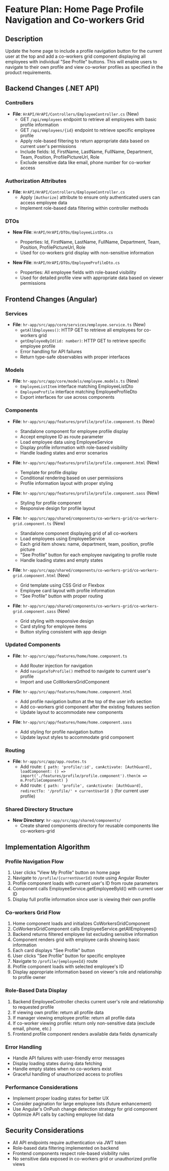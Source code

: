 # Feature Plan: Home Page Profile Navigation and Co-workers Grid

## Description
Update the home page to include a profile navigation button for the current user at the top and add a co-workers grid component displaying all employees with individual "See Profile" buttons. This will enable users to navigate to their own profile and view co-worker profiles as specified in the product requirements.

## Backend Changes (.NET API)

### Controllers
- **File**: `HrAPI/HrAPI/Controllers/EmployeeController.cs` (New)
  - GET `/api/employees` endpoint to retrieve all employees with basic profile information
  - GET `/api/employees/{id}` endpoint to retrieve specific employee profile
  - Apply role-based filtering to return appropriate data based on current user's permissions
  - Include fields: Id, FirstName, LastName, FullName, Department, Team, Position, ProfilePictureUrl, Role
  - Exclude sensitive data like email, phone number for co-worker access

### Authorization Attributes
- **File**: `HrAPI/HrAPI/Controllers/EmployeeController.cs`
  - Apply `[Authorize]` attribute to ensure only authenticated users can access employee data
  - Implement role-based data filtering within controller methods

### DTOs
- **New File**: `HrAPI/HrAPI/DTOs/EmployeeListDto.cs`
  - Properties: Id, FirstName, LastName, FullName, Department, Team, Position, ProfilePictureUrl, Role
  - Used for co-workers grid display with non-sensitive information

- **New File**: `HrAPI/HrAPI/DTOs/EmployeeProfileDto.cs`
  - Properties: All employee fields with role-based visibility
  - Used for detailed profile view with appropriate data based on viewer permissions

## Frontend Changes (Angular)

### Services
- **File**: `hr-app/src/app/core/services/employee.service.ts` (New)
  - `getAllEmployees()`: HTTP GET to retrieve all employees for co-workers grid
  - `getEmployeeById(id: number)`: HTTP GET to retrieve specific employee profile
  - Error handling for API failures
  - Return type-safe observables with proper interfaces

### Models
- **File**: `hr-app/src/app/core/models/employee.models.ts` (New)
  - `EmployeeListItem` interface matching EmployeeListDto
  - `EmployeeProfile` interface matching EmployeeProfileDto
  - Export interfaces for use across components

### Components
- **File**: `hr-app/src/app/features/profile/profile.component.ts` (New)
  - Standalone component for employee profile display
  - Accept employee ID as route parameter
  - Load employee data using EmployeeService
  - Display profile information with role-based visibility
  - Handle loading states and error scenarios

- **File**: `hr-app/src/app/features/profile/profile.component.html` (New)
  - Template for profile display
  - Conditional rendering based on user permissions
  - Profile information layout with proper styling

- **File**: `hr-app/src/app/features/profile/profile.component.sass` (New)
  - Styling for profile component
  - Responsive design for profile layout

- **File**: `hr-app/src/app/shared/components/co-workers-grid/co-workers-grid.component.ts` (New)
  - Standalone component displaying grid of all co-workers
  - Load employees using EmployeeService
  - Each grid item shows: name, department, team, position, profile picture
  - "See Profile" button for each employee navigating to profile route
  - Handle loading states and empty states

- **File**: `hr-app/src/app/shared/components/co-workers-grid/co-workers-grid.component.html` (New)
  - Grid template using CSS Grid or Flexbox
  - Employee card layout with profile information
  - "See Profile" button with proper routing

- **File**: `hr-app/src/app/shared/components/co-workers-grid/co-workers-grid.component.sass` (New)
  - Grid styling with responsive design
  - Card styling for employee items
  - Button styling consistent with app design

### Updated Components
- **File**: `hr-app/src/app/features/home/home.component.ts`
  - Add Router injection for navigation
  - Add `navigateToProfile()` method to navigate to current user's profile
  - Import and use CoWorkersGridComponent

- **File**: `hr-app/src/app/features/home/home.component.html`
  - Add profile navigation button at the top of the user info section
  - Add co-workers grid component after the existing features section
  - Update layout to accommodate new components

- **File**: `hr-app/src/app/features/home/home.component.sass`
  - Add styling for profile navigation button
  - Update layout styles to accommodate grid component

### Routing
- **File**: `hr-app/src/app/app.routes.ts`
  - Add route: `{ path: 'profile/:id', canActivate: [AuthGuard], loadComponent: () => import('./features/profile/profile.component').then(m => m.ProfileComponent) }`
  - Add route: `{ path: 'profile', canActivate: [AuthGuard], redirectTo: '/profile/' + currentUserId }` (for current user profile)

### Shared Directory Structure
- **New Directory**: `hr-app/src/app/shared/components/`
  - Create shared components directory for reusable components like co-workers-grid

## Implementation Algorithm

### Profile Navigation Flow
1. User clicks "View My Profile" button on home page
2. Navigate to `/profile/{currentUserId}` route using Angular Router
3. Profile component loads with current user's ID from route parameters
4. Component calls EmployeeService.getEmployeeById() with current user ID
5. Display full profile information since user is viewing their own profile

### Co-workers Grid Flow
1. Home component loads and initializes CoWorkersGridComponent
2. CoWorkersGridComponent calls EmployeeService.getAllEmployees()
3. Backend returns filtered employee list excluding sensitive information
4. Component renders grid with employee cards showing basic information
5. Each card displays "See Profile" button
6. User clicks "See Profile" button for specific employee
7. Navigate to `/profile/{employeeId}` route
8. Profile component loads with selected employee's ID
9. Display appropriate information based on viewer's role and relationship to profile owner

### Role-Based Data Display
1. Backend EmployeeController checks current user's role and relationship to requested profile
2. If viewing own profile: return all profile data
3. If manager viewing employee profile: return all profile data
4. If co-worker viewing profile: return only non-sensitive data (exclude email, phone, etc.)
5. Frontend profile component renders available data fields dynamically

### Error Handling
- Handle API failures with user-friendly error messages
- Display loading states during data fetching
- Handle empty states when no co-workers exist
- Graceful handling of unauthorized access to profiles

### Performance Considerations
- Implement proper loading states for better UX
- Consider pagination for large employee lists (future enhancement)
- Use Angular's OnPush change detection strategy for grid component
- Optimize API calls by caching employee list data

## Security Considerations
- All API endpoints require authentication via JWT token
- Role-based data filtering implemented on backend
- Frontend components respect role-based visibility rules
- No sensitive data exposed in co-workers grid or unauthorized profile views
